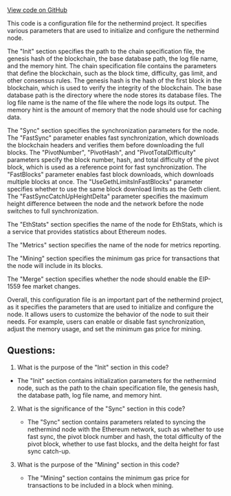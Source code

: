 [View code on GitHub](https://github.com/nethermindeth/nethermind/Nethermind.Runner/configs/energyweb.cfg)

This code is a configuration file for the nethermind project. It specifies various parameters that are used to initialize and configure the nethermind node. 

The "Init" section specifies the path to the chain specification file, the genesis hash of the blockchain, the base database path, the log file name, and the memory hint. The chain specification file contains the parameters that define the blockchain, such as the block time, difficulty, gas limit, and other consensus rules. The genesis hash is the hash of the first block in the blockchain, which is used to verify the integrity of the blockchain. The base database path is the directory where the node stores its database files. The log file name is the name of the file where the node logs its output. The memory hint is the amount of memory that the node should use for caching data.

The "Sync" section specifies the synchronization parameters for the node. The "FastSync" parameter enables fast synchronization, which downloads the blockchain headers and verifies them before downloading the full blocks. The "PivotNumber", "PivotHash", and "PivotTotalDifficulty" parameters specify the block number, hash, and total difficulty of the pivot block, which is used as a reference point for fast synchronization. The "FastBlocks" parameter enables fast block downloads, which downloads multiple blocks at once. The "UseGethLimitsInFastBlocks" parameter specifies whether to use the same block download limits as the Geth client. The "FastSyncCatchUpHeightDelta" parameter specifies the maximum height difference between the node and the network before the node switches to full synchronization.

The "EthStats" section specifies the name of the node for EthStats, which is a service that provides statistics about Ethereum nodes.

The "Metrics" section specifies the name of the node for metrics reporting.

The "Mining" section specifies the minimum gas price for transactions that the node will include in its blocks.

The "Merge" section specifies whether the node should enable the EIP-1559 fee market changes.

Overall, this configuration file is an important part of the nethermind project, as it specifies the parameters that are used to initialize and configure the node. It allows users to customize the behavior of the node to suit their needs. For example, users can enable or disable fast synchronization, adjust the memory usage, and set the minimum gas price for mining.
## Questions: 
 1. What is the purpose of the "Init" section in this code?
   - The "Init" section contains initialization parameters for the nethermind node, such as the path to the chain specification file, the genesis hash, the database path, log file name, and memory hint.

2. What is the significance of the "Sync" section in this code?
   - The "Sync" section contains parameters related to syncing the nethermind node with the Ethereum network, such as whether to use fast sync, the pivot block number and hash, the total difficulty of the pivot block, whether to use fast blocks, and the delta height for fast sync catch-up.

3. What is the purpose of the "Mining" section in this code?
   - The "Mining" section contains the minimum gas price for transactions to be included in a block when mining.
